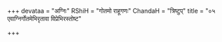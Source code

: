 +++
devataa = "अग्निः"
RShiH = "गोतमो राहूगणः"
ChandaH = "त्रिष्टुप्"
title = "०५ एवाग्निर्गोतमेभिरृतावा विप्रेभिरस्तोष्ट"

+++
